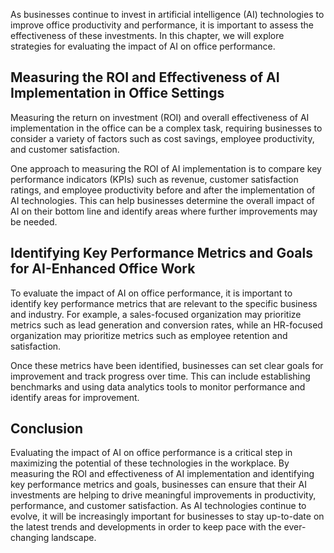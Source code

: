 
As businesses continue to invest in artificial intelligence (AI) technologies to improve office productivity and performance, it is important to assess the effectiveness of these investments. In this chapter, we will explore strategies for evaluating the impact of AI on office performance.

Measuring the ROI and Effectiveness of AI Implementation in Office Settings
---------------------------------------------------------------------------

Measuring the return on investment (ROI) and overall effectiveness of AI implementation in the office can be a complex task, requiring businesses to consider a variety of factors such as cost savings, employee productivity, and customer satisfaction.

One approach to measuring the ROI of AI implementation is to compare key performance indicators (KPIs) such as revenue, customer satisfaction ratings, and employee productivity before and after the implementation of AI technologies. This can help businesses determine the overall impact of AI on their bottom line and identify areas where further improvements may be needed.

Identifying Key Performance Metrics and Goals for AI-Enhanced Office Work
-------------------------------------------------------------------------

To evaluate the impact of AI on office performance, it is important to identify key performance metrics that are relevant to the specific business and industry. For example, a sales-focused organization may prioritize metrics such as lead generation and conversion rates, while an HR-focused organization may prioritize metrics such as employee retention and satisfaction.

Once these metrics have been identified, businesses can set clear goals for improvement and track progress over time. This can include establishing benchmarks and using data analytics tools to monitor performance and identify areas for improvement.

Conclusion
----------

Evaluating the impact of AI on office performance is a critical step in maximizing the potential of these technologies in the workplace. By measuring the ROI and effectiveness of AI implementation and identifying key performance metrics and goals, businesses can ensure that their AI investments are helping to drive meaningful improvements in productivity, performance, and customer satisfaction. As AI technologies continue to evolve, it will be increasingly important for businesses to stay up-to-date on the latest trends and developments in order to keep pace with the ever-changing landscape.

